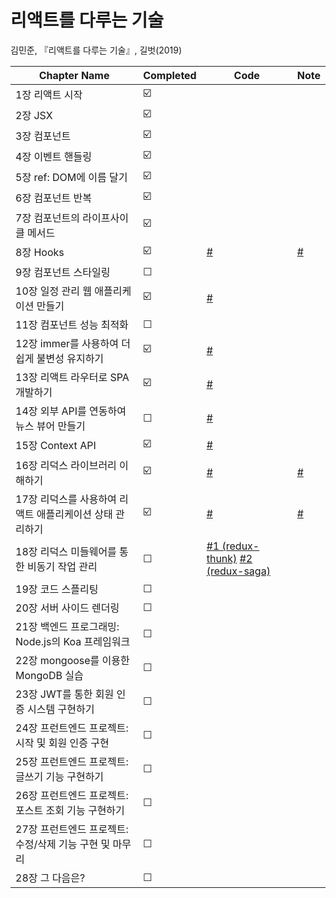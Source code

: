 # 리액트를 다루는 기술

김민준, 『리액트를 다루는 기술』, 길벗(2019)

| Chapter Name                                             | Completed | Code                                                                                                                                                                                                      | Note                                                                            |
| -------------------------------------------------------- | --------- | --------------------------------------------------------------------------------------------------------------------------------------------------------------------------------------------------------- | ------------------------------------------------------------------------------- |
| 1장 리액트 시작                                          | ☑️        |                                                                                                                                                                                                           |                                                                                 |
| 2장 JSX                                                  | ☑️        |                                                                                                                                                                                                           |                                                                                 |
| 3장 컴포넌트                                             | ☑️        |                                                                                                                                                                                                           |                                                                                 |
| 4장 이벤트 핸들링                                        | ☑️        |                                                                                                                                                                                                           |                                                                                 |
| 5장 ref: DOM에 이름 달기                                 | ☑️        |                                                                                                                                                                                                           |                                                                                 |
| 6장 컴포넌트 반복                                        | ☑️        |                                                                                                                                                                                                           |                                                                                 |
| 7장 컴포넌트의 라이프사이클 메서드                       | ☑️        |                                                                                                                                                                                                           |                                                                                 |
| 8장 Hooks                                                | ☑️        | [#](https://github.com/Dogdriip/learning-react/tree/main/hooks-tutorial)                                                                                                                                  | [#](https://github.com/Dogdriip/learning-react/issues/1#issuecomment-798569574) |
| 9장 컴포넌트 스타일링                                    | ☐         |
| 10장 일정 관리 웹 애플리케이션 만들기                    | ☑️        | [#](https://github.com/Dogdriip/learning-react/tree/main/todo-app)                                                                                                                                        |                                                                                 |
| 11장 컴포넌트 성능 최적화                                | ☐         |
| 12장 immer를 사용하여 더 쉽게 불변성 유지하기            | ☑️        | [#](https://github.com/Dogdriip/learning-react/tree/main/immer-tutorial)                                                                                                                                  |
| 13장 리액트 라우터로 SPA 개발하기                        | ☑️        | [#](https://github.com/Dogdriip/learning-react/tree/main/router-tutorial)                                                                                                                                 |
| 14장 외부 API를 연동하여 뉴스 뷰어 만들기                | ☐         | [#](https://github.com/Dogdriip/learning-react/tree/main/news-viewer)                                                                                                                                     |
| 15장 Context API                                         | ☑️        | [#](https://github.com/Dogdriip/learning-react/tree/main/context-tutorial)                                                                                                                                |
| 16장 리덕스 라이브러리 이해하기                          | ☑️        | [#](https://github.com/Dogdriip/learning-react/tree/main/vanilla-redux)                                                                                                                                   | [#](https://github.com/Dogdriip/learning-react/issues/2)                        |
| 17장 리덕스를 사용하여 리액트 애플리케이션 상태 관리하기 | ☑️        | [#](https://github.com/Dogdriip/learning-react/tree/main/react-redux-tutorial)                                                                                                                            | [#](https://github.com/Dogdriip/learning-react/issues/3)                        |
| 18장 리덕스 미들웨어를 통한 비동기 작업 관리             | ☐         | [#1 (redux-thunk)](https://github.com/Dogdriip/learning-react/tree/main/learn-redux-middleware) [#2 (redux-saga)](https://github.com/Dogdriip/learning-react/tree/main/learn-redux-middleware-redux-saga) |
| 19장 코드 스플리팅                                       | ☐         |
| 20장 서버 사이드 렌더링                                  | ☐         |
| 21장 백엔드 프로그래밍: Node.js의 Koa 프레임워크         | ☐         |
| 22장 mongoose를 이용한 MongoDB 실습                      | ☐         |
| 23장 JWT를 통한 회원 인증 시스템 구현하기                | ☐         |
| 24장 프런트엔드 프로젝트: 시작 및 회원 인증 구현         | ☐         |
| 25장 프런트엔드 프로젝트: 글쓰기 기능 구현하기           | ☐         |
| 26장 프런트엔드 프로젝트: 포스트 조회 기능 구현하기      | ☐         |
| 27장 프런트엔드 프로젝트: 수정/삭제 기능 구현 및 마무리  | ☐         |
| 28장 그 다음은?                                          | ☐         |
